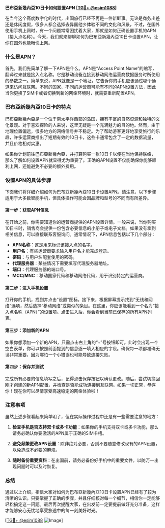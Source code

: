 **巴布亞新幾內亞10日卡如何設置APN [[TG💪+ @esim1088](https://t.me/s/esim1088)]**

在当今这个高度数字化的时代，出国旅行已经不再是一件新鲜事。无论是商务出差还是休闲度假，很多人都会选择去异国他乡体验不同的文化和风景。不过，在国外使用手机上网时，有一个问题常常困扰着大家，那就是如何正确设置手机的APN（接入点名称）。今天，我们就来聊聊如何为巴布亞新幾內亞10日卡设置APN，让你在国外也能畅快上网。

### 什么是APN？

首先，我们先简单了解一下APN是什么。APN是“Access Point Name”的缩写，翻译过来就是接入点名称。它是移动设备连接到移动网络运营商数据服务时所使用的参数之一。简单来说，APN就像是一个地址，它告诉你的手机应该通过哪个通道来访问互联网。不同的国家、不同的运营商可能有不同的APN设置方法，因此当你更换了SIM卡或者切换到新的网络环境时，就需要重新配置APN。

### 巴布亞新幾內亞10日卡的特点

巴布亞新幾內亞是一个位于南太平洋西部的岛国，拥有丰富的自然资源和独特的文化景观。对于喜欢探险的人来说，这里无疑是一个充满魅力的目的地。然而，由于地理位置偏远，很多地方的网络信号并不稳定。为了帮助游客更好地享受旅行的乐趣，许多运营商推出了短期有效的10日卡，这些卡通常包含了一定的数据流量，并且价格相对实惠。

如果你计划前往巴布亞新幾內亞，并打算购买一张10日卡以便在当地保持联络，那么了解如何设置APN就显得尤为重要了。正确的APN设置不仅能确保你能够顺利上网，还能避免不必要的额外费用。

### 设置APN的具体步骤

下面我们将详细介绍如何为巴布亞新幾內亞10日卡设置APN。请注意，以下步骤适用于大多数智能手机，但具体操作可能会因品牌和型号的不同而有所差异。

#### 第一步：获取APN信息

在开始之前，你需要知道你的运营商提供的APN设置详情。一般来说，当你购买10日卡时，销售商会提供一份包含必要信息的小册子或电子文档。如果没有拿到相关信息，可以直接联系客服询问。通常情况下，APN信息包括以下几个部分：

- **APN名称**：这是用来标识该接入点的名字。
- **用户名**：有些运营商要求输入用户名才能完成登录。
- **密码**：与用户名配套使用的密码。
- **代理服务器**：某些情况下需要填写代理服务器地址。
- **端口**：代理服务器的端口号。
- **MCC/MNC**：移动国家代码和移动网络代码，用于识别特定的运营商。

#### 第二步：进入手机设置

打开你的手机，找到并点击“设置”图标。接下来，根据屏幕提示找到“无线和网络”选项，然后选择“移动网络”或类似的条目。在这里，你应该能看到一个名为“接入点名称（APN）”的设置项。点击进入后，你会看到当前已保存的所有APN列表。

#### 第三步：添加新的APN

如果你想添加一个新的APN，只需点击右上角的“+”号按钮即可。此时会出现一个空白表单，你可以按照前面提到的信息逐一填入相应的字段。确保每一项都准确无误非常重要，因为哪怕一个小错误也可能导致连接失败。

#### 第四步：保存并测试

完成所有必要的信息填写之后，记得点击保存按钮以确认更改。随后，尝试切换回刚才创建的新APN配置，并检查是否能成功连接到互联网。如果一切正常，恭喜你！现在你可以尽情享受高速稳定的网络体验啦！

### 注意事项

虽然上述步骤看起来简单明了，但在实际操作过程中还是有一些需要注意的地方：

1. **检查手机是否支持双卡或多卡功能**：如果你的手机支持双卡或多卡功能，那么请务必确认你要激活的APN属于正确的SIM卡槽。
   
2. **避免频繁更改APN设置**：除非绝对必要，否则不要随意修改现有的APN设置，以免造成不必要的麻烦。

3. **随时备份重要资料**：在出国前，请务必备份好手机中的重要文件，以防万一出现问题时可以及时恢复。

### 总结

通过以上介绍，相信大家对如何为巴布亞新幾內亞10日卡设置APN已经有了较为清晰的认识。只要掌握了正确的步骤，并且仔细核对每一个细节，相信你一定能够轻松搞定这一问题。最后再次提醒大家，在出发前一定要提前做好充分准备，这样才能够安心无忧地享受旅途中的每一刻美好时光。

[[TG💪+ @esim1088](https://t.me/s/esim1088) ![Image](https://i.postimg.cc/4NQfJmqS/Snipaste-2025-05-13-00-14-12.png)]